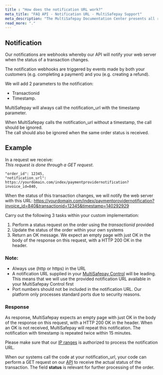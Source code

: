 ```yaml
---
title : "How does the notification URL work?"
meta_title: "FAQ API - Notification URL - MultiSafepay Support"
meta_description: "The MultiSafepay Documentation Center presents all relevant information about our Plugins and API. You can also find support pages for Payment Methods, Tools and General Questions as well as the contact details of our Support and Integration Teams."
read_more: "."
---
```

## Notification
Our notifications are webhooks whereby our API will notify your web server when the status of a transaction changes. 

The notification webhooks are triggered by events made by both your customers (e.g. completing a payment) and you (e.g. creating a refund).
  
We will add 2 parameters to the notification:  

* Transactionid  
* Timestamp.  

MultiSafepay will always call the notification_url with the timestamp parameter. 

When MultiSafepay calls the notification_url without a timestamp, the call should be ignored.  
The call should also be ignored when the same order status is received. 

## Example
In a request we receive:  
_This request is done through a GET request_.

```
"order_id": 12345,  
"notification_url": https://yourdomain.com/index/paymentprovidernotification?invoice_id=840,
```

When the status of this transaction changes, we will notify the web server with this URL:
https://yourdomain.com/index/paymentprovidernotification?invoice_id=840&transactionid=12345&timestamp=140292929

Carry out the following 3 tasks within your custom implementation: 

1. Perform a status request on the order using the _transactionid_ provided
2. Update the status of the order within your own systems
3. Return an OK message. We expect an empty page with just OK in the body of the response on this request, with a HTTP 200 OK in the header.

### Note:

* Always use (http or https) in the URL
* A notification URL supplied in your [MultiSafepay Control](https://merchant.multisafepay.com) will be leading. This means that we will use the provided notification URL available in your MultiSafepay Control first 
* Port numbers should not be included in the notification URL. Our platform only processes standard ports due to security reasons. 

 
### Response
As response, MultiSafepay expects an empty page with just OK in the body of the response on this request, with a HTTP 200 OK in the header.
When an OK is not received, MultiSafepay will repeat this notification. The notification with timestamp is repeated twice within 15 minutes. 

Please make sure that our [IP ranges](/faq/general/ip-ranges/) is authorized to process the notification URL.

When our systems call the code at your notification_url, your code can perform a GET request on our [API](/api/#retrieve-an-order) to receive the actual status of the transaction. The field __status__ is relevant for further processing of the order.
